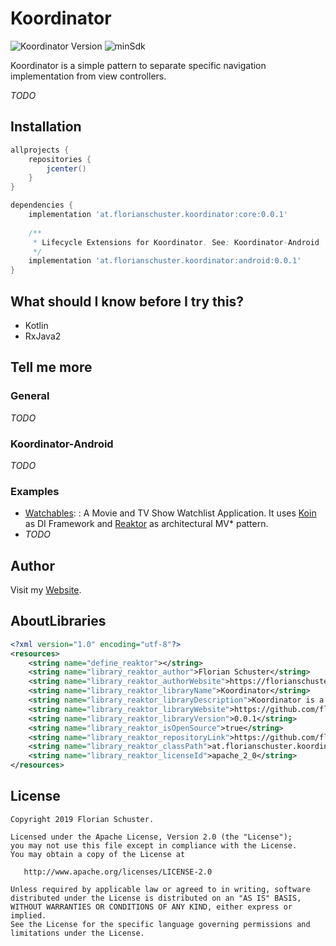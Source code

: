 # Koordinator
![Koordinator Version](https://img.shields.io/badge/Koordinator-0.0.1-orange.svg) ![minSdk](https://img.shields.io/badge/minSdk-14-green.svg)

Koordinator is a simple pattern to separate specific navigation implementation from view controllers.

*TODO*

## Installation

```groovy
allprojects {
    repositories {
        jcenter()
    }
}

dependencies {
    implementation 'at.florianschuster.koordinator:core:0.0.1'
    
    /**
     * Lifecycle Extensions for Koordinator. See: Koordinator-Android
     */
    implementation 'at.florianschuster.koordinator:android:0.0.1'
}
```

## What should I know before I try this?

* Kotlin
* RxJava2

## Tell me more

### General

*TODO*

### Koordinator-Android

*TODO*

### Examples

* [Watchables](https://github.com/floschu/Watchables): : A Movie and TV Show Watchlist Application. It uses [Koin](https://github.com/InsertKoinIO/koin) as DI Framework and [Reaktor](https://github.com/floschu/Reaktor) as architectural MV* pattern.
* *TODO*

## Author

Visit my [Website](https://florianschuster.at/).

## AboutLibraries

``` xml
<?xml version="1.0" encoding="utf-8"?>
<resources>
    <string name="define_reaktor"></string>
    <string name="library_reaktor_author">Florian Schuster</string>
    <string name="library_reaktor_authorWebsite">https://florianschuster.at</string>
    <string name="library_reaktor_libraryName">Koordinator</string>
    <string name="library_reaktor_libraryDescription">Koordinator is a simple pattern to separate specific navigation implementation from view controllers.</string>
    <string name="library_reaktor_libraryWebsite">https://github.com/floschu/Koordinator</string>
    <string name="library_reaktor_libraryVersion">0.0.1</string>
    <string name="library_reaktor_isOpenSource">true</string>
    <string name="library_reaktor_repositoryLink">https://github.com/floschu/Koordinator</string>
    <string name="library_reaktor_classPath">at.florianschuster.koordinator</string>
    <string name="library_reaktor_licenseId">apache_2_0</string>
</resources>
```

## License

```
Copyright 2019 Florian Schuster.

Licensed under the Apache License, Version 2.0 (the "License");
you may not use this file except in compliance with the License.
You may obtain a copy of the License at

   http://www.apache.org/licenses/LICENSE-2.0

Unless required by applicable law or agreed to in writing, software
distributed under the License is distributed on an "AS IS" BASIS,
WITHOUT WARRANTIES OR CONDITIONS OF ANY KIND, either express or implied.
See the License for the specific language governing permissions and
limitations under the License.
```